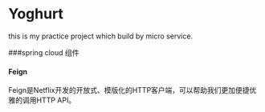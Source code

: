 # Yoghurt
this is my practice  project which build by micro service. 


###spring cloud 组件
    
#### Feign
    
   Feign是Netflix开发的开放式、模版化的HTTP客户端，可以帮助我们更加便捷优雅的调用HTTP API。
   